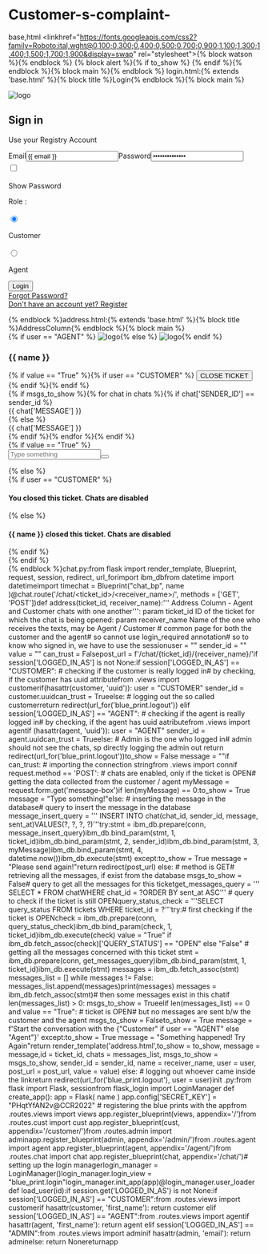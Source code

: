 # Customer-s-complaint-
base,html <!DOCTYPE html><html lang="en"><head><meta charset="UTF-8"><meta http-equiv="X-UA-Compatible" content="IE=edge"><meta name="viewport" content="width=device-width, initial-scale=1.0"><title>{% block title %}{% endblock %}</title><link rel="icon" type="image" href="{{ url_for('static', filename='images/cart logo white-modified.png') }}"><!-- Linking css, js, Google fonts --><link rel="preconnect" href="https://fonts.googleapis.com"><link rel="preconnect" href="https://fonts.gstatic.com" crossorigin><link rel="stylesheet" href="{{ url_for('static', filename='css/style.css') }}"/><linkhref="https://fonts.googleapis.com/css2?family=Roboto:ital,wght@0,100;0,300;0,400;0,500;0,700;0,900;1,100;1,300;1,400;1,500;1,700;1,900&display=swap" rel="stylesheet"><script src="{{ url_for('static', filename='js/pass.js') }}"></script><link rel="stylesheet" href="https://cdnjs.cloudflare.com/ajax/libs/font-awesome/4.7.0/css/font-awesome.min.css"><!-- Linking Watson Assistant -->{% block watson %}{% endblock %} </head><body>{% block alert %}{% if to_show %} <script>alert('{{ message }}') </script>{% endif %}{% endblock %}{% block main %}{% endblock %} </body></html>login.html:{% extends 'base.html' %}{% block title %}Login{% endblock %}{% block main %} <div class="bg-main-div"><section class="login-section"><div class="login-div"><div class="login-header"><img src="{{ url_for('static', filename='images/cart logo white.png') }}" class="login-img" alt="logo" /><h2>Sign in</h2><p>Use your Registry Account</p></div><div class="login-remind"><form action="{{ url_for('blue_print.login') }}" method="POST" class="login-form"><label>Email</label><input type="email" required value="{{ email }}" name="email" placeholder="Enter your email"/><label>Password</label><input type="password" required value="{{ password }}" name="password" id="password-input" placeholder="Enter your password"/><div class="show-pass-div"><input type="checkbox" onclick="showPassword()" style="height: 20px;"/><p>Show Password</p></div><div class="role-div"><p>Role : </p><div><div><input type="radio" style="height: 20px;" value="Customer" checked name="role-check"/><p>Customer</p></div><div><input type="radio" style="height: 20px;" value="Agent" name="role-check"/><p>Agent</p></div></div></div><button class="submit-btn" type="submit">Login</button><div><!-- {{ url_for('blue_print.forgot') }} --><a href="{{ url_for('blue_print.forgot') }}" class="links">Forgot Password?</a> <br><div><a href="{{ url_for('blue_print.register') }}" class="links">Don't have an account yet? Register</a></div></div></form></div></div></section></div>{% endblock %}address.html:{% extends 'base.html' %}{% block title %}AddressColumn{% endblock %}{% block main %} <div class="dashboard-div"><nav><div class="dash-nav"><div><div class="dash-img-text">{% if user == "AGENT" %} <a href="{{ url_for('agent.assigned') }}"><i class="fa fa-arrow-left" aria-hidden="true"></i></a><img src="{{ url_for('static', filename='images/cust profile.png') }}" class="img-in-nav" alt="logo"/>{% else %} <a href="{{ url_for('customer.tickets') }}"><i class="fa fa-arrow-left" aria-hidden="true"></i></a><img src="{{ url_for('static', filename='images/agent.png') }}" class="img-in-nav" alt="logo"/>{% endif %} <h3>{{ name }}</h3></div></div><div><div style="align-items: center;">{% if value == "True" %}{% if user == "CUSTOMER" %} <a href="/customer/close/{{ id }}"><button class="logout-btn">CLOSE TICKET</button></a>{% endif %}{% endif %} </div></div></div></nav><div class="chat-body"><div class="chat-contents" id="content">{% if msgs_to_show %}{% for chat in chats %}{% if chat['SENDER_ID'] == sender_id %} <div class="message-sent">{{ chat['MESSAGE'] }}</div>{% else %} <div class="message-sent received">{{ chat['MESSAGE'] }}</div>{% endif %}{% endfor %}{% endif %} </div><div class="chat-input-div">{% if value == "True" %} <form method="POST" action="{{ post_url }}"><input name="message-box" class="chat-input" type="text" placeholder="Type something" required/><button type="submit" class="chat-send"><i class="fa fa-paper-plane-o" aria-hidden="true"></i></button></form>{% else %} <div>{% if user == "CUSTOMER" %}<h4>You closed this ticket. Chats are disabled</h4>{% else %} <h4>{{ name }} closed this ticket. Chats are disabled</h4>{% endif %} </div>{% endif %} </div></div></div>{% endblock %}chat.py:from flask import render_template, Blueprint, request, session, redirect, url_forimport ibm_dbfrom datetime import datetimeimport timechat = Blueprint("chat_bp", name )@chat.route('/chat/<ticket_id>/<receiver_name>/', methods = ['GET', 'POST'])def address(ticket_id, receiver_name):''' Address Column - Agent and Customer chats with one another''': param ticket_id ID of the ticket for which the chat is being opened: param receiver_name Name of the one who receives the texts, may be Agent / Customer # common page for both the customer and the agent# so cannot use login_required annotation# so to know who signed in, we have to use the sessionuser = "" sender_id = "" value = "" can_trust = Falsepost_url = f'/chat/{ticket_id}/{receiver_name}/'if session['LOGGED_IN_AS'] is not None:if session['LOGGED_IN_AS'] == "CUSTOMER": # checking if the customer is really logged in# by checking, if the customer has uuid attributefrom .views import customerif(hasattr(customer, 'uuid')): user = "CUSTOMER" sender_id = customer.uuidcan_trust = Trueelse: # logging out the so called customerreturn redirect(url_for('blue_print.logout')) elif session['LOGGED_IN_AS'] == "AGENT": # checking if the agent is really logged in# by checking, if the agent has uuid aatributefrom .views import agentif (hasattr(agent, 'uuid')): user = "AGENT" sender_id = agent.uuidcan_trust = Trueelse: # Admin is the one who logged in# admin should not see the chats, sp directly logging the admin out return redirect(url_for('blue_print.logout'))to_show = False message = ""if can_trust: # importing the connection stringfrom .views import connif request.method == 'POST': # chats are enabled, only if the ticket is OPEN# getting the data collected from the customer / agent myMessage = request.form.get('message-box')if len(myMessage) == 0:to_show = True message = "Type something!"else: # inserting the message in the database# query to insert the message in the database message_insert_query = ''' INSERT INTO chat(chat_id, sender_id, message, sent_at)VALUES(?, ?, ?, ?)'''try:stmt = ibm_db.prepare(conn, message_insert_query)ibm_db.bind_param(stmt, 1, ticket_id)ibm_db.bind_param(stmt, 2, sender_id)ibm_db.bind_param(stmt, 3, myMessage)ibm_db.bind_param(stmt, 4, datetime.now())ibm_db.execute(stmt) except:to_show = True message = "Please send again!"return redirect(post_url) else: # method is GET# retrieving all the messages, if exist from the database msgs_to_show = False# query to get all the messages for this ticketget_messages_query = ''' SELECT * FROM chatWHERE chat_id = ?ORDER BY sent_at ASC''' # query to check if the ticket is still OPENquery_status_check = '''SELECT query_status FROM tickets WHERE ticket_id = ?'''try:# first checking if the ticket is OPENcheck = ibm_db.prepare(conn, query_status_check)ibm_db.bind_param(check, 1, ticket_id)ibm_db.execute(check) value = "True" if ibm_db.fetch_assoc(check)['QUERY_STATUS'] == "OPEN" else "False" # getting all the messages concerned with this ticket stmt = ibm_db.prepare(conn, get_messages_query)ibm_db.bind_param(stmt, 1, ticket_id)ibm_db.execute(stmt) messages = ibm_db.fetch_assoc(stmt) messages_list = [] while messages != False: messages_list.append(messages)print(messages) messages = ibm_db.fetch_assoc(stmt)# then some messages exist in this chatif len(messages_list) > 0: msgs_to_show = Trueelif len(messages_list) == 0 and value == "True": # ticket is OPEN# but no messages are sent b/w the customer and the agent msgs_to_show = Falseto_show = True message = f'Start the conversation with the {"Customer" if user == "AGENT" else "Agent"}' except:to_show = True message = "Something happened! Try Again"return render_template('address.html',to_show = to_show, message = message,id = ticket_id, chats = messages_list, msgs_to_show = msgs_to_show, sender_id = sender_id, name = receiver_name, user = user, post_url = post_url, value = value) else: # logging out whoever came inside the linkreturn redirect(url_for('blue_print.logout'), user = user)init .py:from flask import Flask, sessionfrom flask_login import LoginManager def create_app(): app = Flask( name ) app.config['SECRET_KEY'] = "PHqtYfAN2v@CCR2022" # registering the blue prints with the appfrom .routes.views import views app.register_blueprint(views, appendix='/')from .routes.cust import cust app.register_blueprint(cust, appendix='/customer/')from .routes.admin import adminapp.register_blueprint(admin, appendix='/admin/')from .routes.agent import agent app.register_blueprint(agent, appendix='/agent/')from .routes.chat import chat app.register_blueprint(chat, appendix='/chat/')# setting up the login managerlogin_manager = LoginManager()login_manager.login_view = "blue_print.login"login_manager.init_app(app)@login_manager.user_loader def load_user(id):if session.get('LOGGED_IN_AS') is not None:if session['LOGGED_IN_AS'] == "CUSTOMER":from .routes.views import customerif hasattr(customer, 'first_name'): return customer elif session['LOGGED_IN_AS'] == "AGENT":from .routes.views import agentif hasattr(agent, 'first_name'): return agent elif session['LOGGED_IN_AS'] == "ADMIN":from .routes.views import adminif hasattr(admin, 'email'): return adminelse: return Nonereturnapp
